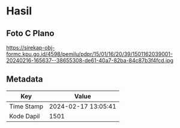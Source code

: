 # Hasil

## Foto C Plano

https://sirekap-obj-formc.kpu.go.id/4598/pemilu/pdpr/15/01/16/20/39/1501162039001-20240216-165637--38655308-de61-40a7-82ba-84c87b3f4fcd.jpg


## Metadata

| Key        | Value               |
| ---------- | ------------------- |
| Time Stamp | 2024-02-17 13:05:41 |
| Kode Dapil | 1501                |



